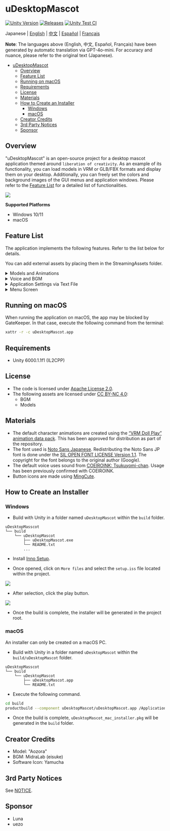 # uDesktopMascot

[![Unity Version](https://img.shields.io/badge/Unity-6000.0%2B-blueviolet?logo=unity)](https://unity.com/releases/editor/archive)
[![Releases](https://img.shields.io/github/release/MidraLab/uDesktopMascot.svg)](https://github.com/MidraLab/uDesktopMascot/releases)
[![Unity Test CI](https://github.com/MidraLab/uDesktopMascot/actions/workflows/edit-test.yml/badge.svg)](https://github.com/MidraLab/uDesktopMascot/actions/workflows/edit-test.yml)

Japanese | [English](README_EN.md) | [中文](README_CN.md) | [Español](README_ES.md) | [Français](README_FR.md)

**Note**: The languages above (English, 中文, Español, Français) have been generated by automatic translation via GPT-4o-mini. For accuracy and nuance, please refer to the original text (Japanese).

<!-- TOC -->
* [uDesktopMascot](#udesktopmascot)
  * [Overview](#overview)
  * [Feature List](#feature-list)
  * [Running on macOS](#running-on-macos)
  * [Requirements](#requirements)
  * [License](#license)
  * [Materials](#materials)
  * [How to Create an Installer](#how-to-create-an-installer)
    * [Windows](#windows)
    * [macOS](#macos)
  * [Creator Credits](#creator-credits)
  * [3rd Party Notices](#3rd-party-notices)
  * [Sponsor](#sponsor)
<!-- TOC -->

## Overview

"uDesktopMascot" is an open-source project for a desktop mascot application themed around `liberation of creativity`.
As an example of its functionality, you can load models in VRM or GLB/FBX formats and display them on your desktop. Additionally, you can freely set the colors and background images of the GUI menus and application windows.
Please refer to the [Feature List](#feature-list) for a detailed list of functionalities.

![](Docs/Image/AppImage.png)

**Supported Platforms**
* Windows 10/11
* macOS

## Feature List

The application implements the following features. Refer to the list below for details.

You can add external assets by placing them in the StreamingAssets folder.

<details>

<summary>Models and Animations</summary>

* Displays any model files placed in StreamingAssets.
  * Supports VRM (1.x, 0.x) format models.
  * Supports GLB/GLTF format models (animations are not supported).
  * Supports FBX format models (note that some models may not load textures. Animations are not supported).
    * Textures can be loaded by placing them in StreamingAssets/textures/.
* Add VRM models from the model selection and addition screen:
  * Specify a path to add.
  * Add from a file selection dialog.

</details>

<details>

<summary>Voice and BGM</summary>

* Loads and plays audio files placed in StreamingAssets/Voice/. If there are multiple, one will be played randomly.
  * The voice played on click is loaded from audio files placed in StreamingAssets/Voice/Click/.
* Loads and plays music files placed in StreamingAssets/BGM/. If there are multiple, one will be played randomly.
* Default voice for characters:
  * The default voice uses sound from [COEIROINK: Tsukuyomi-chan](https://coeiroink.com/character/audio-character/tsukuyomi-chan).
  * Played at application launch, exit, and on clicks.

</details>

<details>

<summary>Application Settings via Text File</summary>

You can change application settings with the application_settings.txt file.

The structure of the settings file is as follows:

```txt
[Character]
ModelPath=default.vrm
TexturePaths=test.png
Scale=3
PositionX=0
PositionY=0
PositionZ=0
RotationX=0
RotationY=0
RotationZ=0

[Sound]
VoiceVolume=1
BGMVolume=0.5
SEVolume=1

[Display]
Opacity=1
AlwaysOnTop=True

[Performance]
TargetFrameRate=60
QualityLevel=2
```

</details>

<details>

<summary>Menu Screen</summary>

* You can set the background image and color of the menu screen.
  * The background image can be loaded from image files placed in StreamingAssets/Menu/. Supported image formats include:
    * PNG
    * JPG (JPEG)
    * BMP
    * GIF (static image)
    * TGA
    * TIFF
  * The background color can be specified using a color code.
* You can access the following features from the menu screen:
  * Model selection and addition screen
  * AI chat feature
  * LocalWeb feature
  * Application settings
  * Exit application
* By pressing the minimize button on the menu screen, you can minimize the application to the notification area on Windows.
  * You can restore the minimized application by clicking the icon in the notification area.

</details>

## Running on macOS

When running the application on macOS, the app may be blocked by GateKeeper.
In that case, execute the following command from the terminal:

```sh
xattr -r -c uDesktopMascot.app
```

## Requirements
* Unity 6000.1.1f1 (IL2CPP)

## License
* The code is licensed under [Apache License 2.0](LICENSE).
* The following assets are licensed under [CC BY-NC 4.0](https://creativecommons.org/licenses/by-nc/4.0/):
  * BGM
  * Models

## Materials
* The default character animations are created using the [“VRM Doll Play” animation data pack](https://fumi2kick.booth.pm/items/1655686). This has been approved for distribution as part of the repository.
* The font used is [Noto Sans Japanese](https://fonts.google.com/noto/specimen/Noto+Sans+JP?lang=ja_Jpan). Redistributing the Noto Sans JP font is done under the [SIL OPEN FONT LICENSE Version 1.1](https://fonts.google.com/noto/specimen/Noto+Sans+JP/license?lang=ja_Jpan). The copyright for the font belongs to the original author (Google).
* The default voice uses sound from [COEIROINK: Tsukuyomi-chan](https://coeiroink.com/character/audio-character/tsukuyomi-chan). Usage has been previously confirmed with COEIROINK.
* Button icons are made using [MingCute](https://github.com/MidraLab/MingCute).

## How to Create an Installer
### Windows
* Build with Unity in a folder named `uDesktopMascot` within the `build` folder.
```
uDesktopMasscot
└── build
    └── uDesktopMascot
        ├── uDesktopMascot.exe
        └── README.txt
        ...
```

* Install [Inno Setup](https://www.jrsoftware.org/isdl.php).
  
* Once opened, click on `More files` and select the `setup.iss` file located within the project.
  
![](Docs/Image/SetupIss-1.png)
* After selection, click the play button.
  
![](Docs/Image/SetupIss-2.png)
* Once the build is complete, the installer will be generated in the project root.

### macOS
An installer can only be created on a macOS PC.

* Build with Unity in a folder named `uDesktopMascot` within the `build/uDesktopMascot` folder.
```
uDesktopMasscot
└── build
    └── uDesktopMascot
        ├── uDesktopMascot.app
        └── README.txt
```

* Execute the following command.
```sh
cd build
productbuild --component uDesktopMascot/uDesktopMascot.app /Applications ./uDesktopMascot_mac_installer.pkg
```
* Once the build is complete, `uDesktopMascot_mac_installer.pkg` will be generated in the `build` folder.

## Creator Credits
* Model: "Aozora"
* BGM: MidraLab (eisuke)
* Software Icon: Yamucha

## 3rd Party Notices

See [NOTICE](./NOTICE.md).

## Sponsor
- Luna
- uezo
